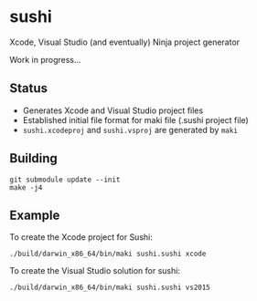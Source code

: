 # sushi

Xcode, Visual Studio (and eventually) Ninja project generator

Work in progress...

## Status

* Generates Xcode and Visual Studio project files
* Established initial file format for maki file (.sushi project file)
* ```sushi.xcodeproj``` and ```sushi.vsproj``` are generated by ```maki```

## Building

```
git submodule update --init
make -j4
```

## Example

To create the Xcode project for Sushi:
```
./build/darwin_x86_64/bin/maki sushi.sushi xcode 
```

To create the Visual Studio solution for sushi:
```
./build/darwin_x86_64/bin/maki sushi.sushi vs2015
```
